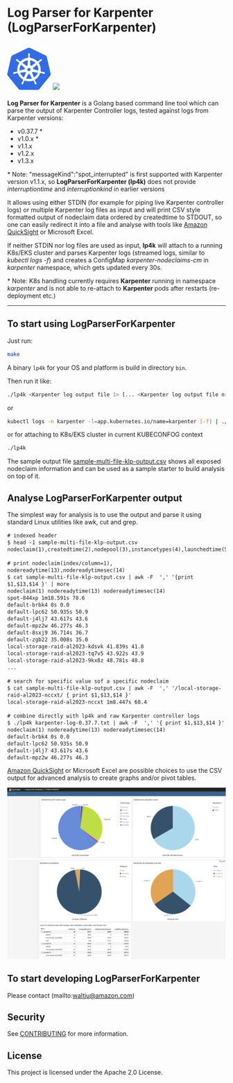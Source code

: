 # Log Parser for Karpenter (LogParserForKarpenter)

<img src="https://github.com/kubernetes/kubernetes/raw/master/logo/logo.png" width="100">  <img src="https://github.com/aws/karpenter-provider-aws/blob/main/website/static/banner.png" width="200">
----

**Log Parser for Karpenter** is a Golang based command line tool which can parse the output of Karpenter Controller logs, tested against logs from Karpenter versions:
* v0.37.7 \*
* v1.0.x \*
* v1.1.x
* v1.2.x
* v1.3.x

\* Note: "messageKind":"spot_interrupted" is first supported with Karpenter version v1.1.x, so **LogParserForKarpenter (lp4k)** does not provide *interruptiontime* and *interruptionkind* in earlier versions

It allows using either STDIN (for example for piping live Karpenter controller logs) or multiple Karpenter log files as input and will print CSV style formatted output of nodeclaim data ordered by createdtime to STDOUT, so one can easily redirect it into a file and analyse with tools like [Amazon QuickSight](https://docs.aws.amazon.com/quicksight/latest/user/welcome.html) or Microsoft Excel.

If neither STDIN nor log files are used as input, **lp4k** will attach to a running K8s/EKS cluster and parses Karpenter logs (streamed logs, similar to *kubectl logs -f*) and creates a ConfigMap *karpenter-nodeclaims-cm* in *karpenter* namespace, which gets updated every 30s.

\* Note: K8s handling currently requires **Karpenter** running in namespace *karpenter* and is not able to re-attach to **Karpenter** pods after restarts (re-deployment etc.)

----

## To start using LogParserForKarpenter

Just run:
```bash
make
```
A binary `lp4k` for your OS and platform is build in directory `bin`.

Then run it like:
```bash
./lp4k <Karpenter log output file 1> [... <Karpenter log output file n>]
```
or
```bash
kubectl logs -n karpenter -l=app.kubernetes.io/name=karpenter [-f] | ./lp4k
```
or for attaching to K8s/EKS cluster in current KUBECONFOG context
```bash
./lp4k
```

The sample output file [sample-multi-file-klp-output.csv](sample-multi-file-klp-output.csv) shows all exposed nodeclaim information and can be used as a sample starter to build analysis on top of it.

## Analyse LogParserForKarpenter output
The simplest way for analysis is to use the output and parse it using standard Linux utilities like awk, cut and grep.
```console
# indexed header
$ head -1 sample-multi-file-klp-output.csv 
nodeclaim(1),createdtime(2),nodepool(3),instancetypes(4),launchedtime(5),providerid(6),instancetype(7),zone(8),capacitytype(9),registeredtime(10),k8snodename(11),initializedtime(12),nodereadytime(13),nodereadytimesec(14),disruptiontime(15),disruptionreason(16),disruptiondecision(17),disruptednodecount(18),replacementnodecount(19),disruptedpodcount(20),annotationtime(21),annotation(22),tainttime(23),taint(24),interruptiontime(25),interruptionkind(26),deletedtime(27),nodeterminationtime(28),nodeterminationtimesec(29),nodelifecycletime(30),nodelifecycletimesec(31),initialized(32),deleted(33)

# print nodeclaim(index/column=1), nodereadytime(13),nodereadytimesec(14)
$ cat sample-multi-file-klp-output.csv | awk -F  ',' '{print $1,$13,$14 }' | more
nodeclaim(1) nodereadytime(13) nodereadytimesec(14)
spot-844xp 1m18.591s 78.6
default-brbk4 0s 0.0
default-lpc62 50.935s 50.9
default-j4lj7 43.617s 43.6
default-mpz2w 46.277s 46.3
default-8sxj9 36.714s 36.7
default-zgb22 35.008s 35.0
local-storage-raid-al2023-kdsvk 41.839s 41.8
local-storage-raid-al2023-tq7v5 43.922s 43.9
local-storage-raid-al2023-9kx8z 48.781s 48.8
...

# search for specific value sof a specific nodeclaim
$ cat sample-multi-file-klp-output.csv | awk -F  ',' '/local-storage-raid-al2023-nccxt/ { print $1,$13,$14 }'
local-storage-raid-al2023-nccxt 1m8.447s 68.4

# combine directly with lp4k and raw Karpenter controller logs
$ ./lp4k karpenter-log-0.37.7.txt | awk -F  ',' '{ print $1,$13,$14 }'
nodeclaim(1) nodereadytime(13) nodereadytimesec(14)
default-brbk4 0s 0.0
default-lpc62 50.935s 50.9
default-j4lj7 43.617s 43.6
default-mpz2w 46.277s 46.3
```
[Amazon QuickSight](https://docs.aws.amazon.com/quicksight/latest/user/welcome.html) or Microsoft Excel are possible choices to use the CSV output for advanced analysis to create graphs and/or pivot tables.

![Sample 1](Quicksight_sample_graph.png
 "Sample Quicksight graph")
![Sample 2](Quicksight_sample_pivot_table.png
 "Sample Quicksight pivot table")

## To start developing LogParserForKarpenter

Please contact (mailto:waltju@amazon.com)

## Security

See [CONTRIBUTING](CONTRIBUTING.md#security-issue-notifications) for more information.

## License

This project is licensed under the Apache 2.0 License.

